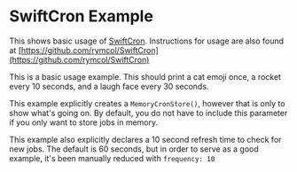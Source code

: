 # SwiftCron Example

This shows basic usage of [SwiftCron](https://github.com/rymcol/SwiftCron). Instructions for usage are also found at [https://github.com/rymcol/SwiftCron](https://github.com/rymcol/SwiftCron)

This is a basic usage example. This should print a cat emoji once, a rocket every 10 seconds, and a laugh face every 30 seconds. 

This example explicitly creates a `MemoryCronStore()`, however that is only to show what's going on. By default, you do not have to include this parameter if you only want to store jobs in memory. 

This example also explicitly declares a 10 second refresh time to check for new jobs. The default is 60 seconds, but in order to serve as a good example, it's been manually reduced with `frequency: 10`